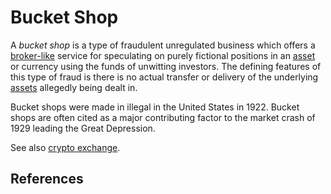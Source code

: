 # Bucket Shop
A *bucket shop* is a type of fraudulent unregulated business which offers a [broker-like](broker.md) service for speculating on purely fictional positions in an [asset](asset) or currency using the funds of unwitting investors. The defining features of this type of fraud is there is no actual transfer or delivery of the underlying [assets](assets.md) allegedly being dealt in.

Bucket shops were made in illegal in the United States in 1922. Bucket shops are often cited as a major contributing factor to the market crash of 1929 leading the Great Depression.

See also [crypto exchange](crypto-exchange.md).

## References